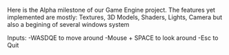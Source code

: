 Here is the Alpha milestone of our Game Engine project.
The features yet implemented are mostly: Textures, 3D Models, Shaders, Lights, Camera but also a begining of several windows system

Inputs: 
-WASDQE to move around
-Mouse + SPACE to look around
-Esc to Quit
